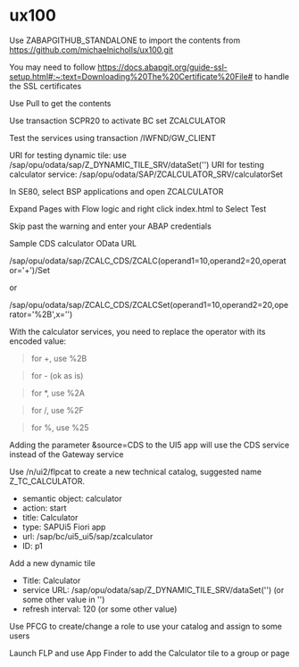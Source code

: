 # ux100

Use ZABAPGITHUB_STANDALONE to import the contents from https://github.com/michaelnicholls/ux100.git

You may need to follow https://docs.abapgit.org/guide-ssl-setup.html#:~:text=Downloading%20The%20Certificate%20File# to handle the SSL certificates

Use Pull to get the contents

Use transaction SCPR20 to activate BC set ZCALCULATOR

Test the services using transaction /IWFND/GW_CLIENT

URI for testing dynamic tile: use /sap/opu/odata/sap/Z_DYNAMIC_TILE_SRV/dataSet('')
URI for testing calculator service: /sap/opu/odata/SAP/ZCALCULATOR_SRV/calculatorSet

In SE80, select BSP applications and open ZCALCULATOR

Expand Pages with Flow logic and right click index.html to Select Test

Skip past the warning and enter your ABAP credentials

Sample CDS calculator OData URL

/sap/opu/odata/sap/ZCALC_CDS/ZCALC(operand1=10,operand2=20,operator='+')/Set

or

/sap/opu/odata/sap/ZCALC_CDS/ZCALCSet(operand1=10,operand2=20,operator='%2B',x='')


With the calculator services, you need to replace the operator with its encoded value:

>for  +, use %2B
 
>for - (ok as is)

>for *, use %2A

>for /, use %2F

>for %, use %25

Adding the parameter &source=CDS to the UI5 app will use the CDS service instead of the Gateway service

Use /n/ui2/flpcat to create a new technical catalog, suggested name Z_TC_CALCULATOR.

* semantic object: calculator
* action: start
* title: Calculator
* type: SAPUi5 Fiori app
* url: /sap/bc/ui5_ui5/sap/zcalculator
* ID: p1

Add a new dynamic tile

* Title: Calculator
* service URL: /sap/opu/odata/sap/Z_DYNAMIC_TILE_SRV/dataSet('') (or some other value in '')
* refresh interval: 120 (or some other value)

Use PFCG to create/change a role to use your catalog and assign to some users

Launch FLP and use App Finder to add the Calculator tile to a group or page




